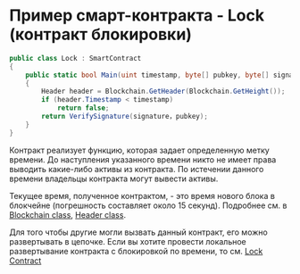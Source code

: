 # Пример смарт-контракта - Lock (контракт блокировки)

```c#
public class Lock : SmartContract
{
    public static bool Main(uint timestamp, byte[] pubkey, byte[] signature)
    {
        Header header = Blockchain.GetHeader(Blockchain.GetHeight());
        if (header.Timestamp < timestamp)
            return false;
        return VerifySignature(signature，pubkey);
    }
}
```

Контракт реализует функцию, которая задает определенную метку времени. До наступления указанного времени никто не имеет права выводить какие-либо активы из контракта. По истечении данного времени владельцы контракта могут вывести активы.

Текущее время, полученное контрактом, - это время нового блока в блокчейне (погрешность составляет около 15 секунд). Подробнее см. в [Blockchain class](../reference/fw/dotnet/neo/Blockchain.md), [Header class](../reference/fw/dotnet/neo/Header.md).

Для того чтобы другие могли вызвать данный контракт, его можно развертывать в цепочке. Если вы хотите провести локальное развертывание контракта с блокировкой по времени, то см. [Lock Contract](Lock2.md)
